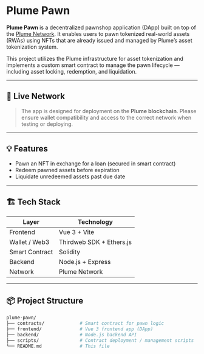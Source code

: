 # Plume Pawn

**Plume Pawn** is a decentralized pawnshop application (DApp) built on top of the [Plume Network](https://plumenetwork.xyz). It enables users to pawn tokenized real-world assets (RWAs) using NFTs that are already issued and managed by Plume’s asset tokenization system.

This project utilizes the Plume infrastructure for asset tokenization and implements a custom smart contract to manage the pawn lifecycle — including asset locking, redemption, and liquidation.

---

## 🔗 Live Network

> The app is designed for deployment on the **Plume blockchain**. Please ensure wallet compatibility and access to the correct network when testing or deploying.

---

## 💡 Features

- Pawn an NFT in exchange for a loan (secured in smart contract)
- Redeem pawned assets before expiration
- Liquidate unredeemed assets past due date

---

## 🏗️ Tech Stack

| Layer         | Technology                   |
|---------------|------------------------------|
| Frontend      | Vue 3 + Vite                 |
| Wallet / Web3 | Thirdweb SDK + Ethers.js     |
| Smart Contract| Solidity                     |
| Backend       | Node.js + Express            |
| Network       | Plume Network                |

---

## 📦 Project Structure

```bash
plume-pawn/
├── contracts/             # Smart contract for pawn logic
├── frontend/              # Vue 3 frontend app (DApp)
├── backend/               # Node.js backend API
├── scripts/               # Contract deployment / management scripts
└── README.md              # This file
